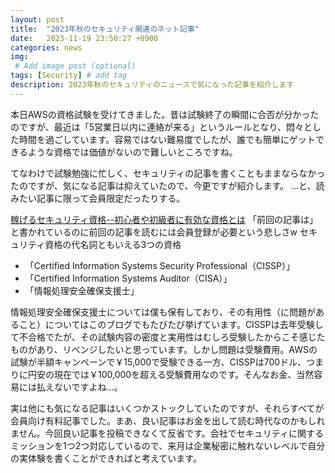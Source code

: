 ```yaml
---
layout: post
title:  "2023年秋のセキュリティ関連のネット記事"
date:   2023-11-19 23:50:27 +0900
categories: news
img: 
 # Add image post (optional)
tags: [Security] # add tag
description: 2023年秋のセキュリティのニュースで気になった記事を紹介します
---
```


本日AWSの資格試験を受けてきました。昔は試験終了の瞬間に合否が分かったのですが、最近は「5営業日以内に連絡が来る」というルールとなり、悶々とした時間を過ごしています。容易ではない難易度でしたが、誰でも簡単にゲットできるような資格では価値がないので難しいところですね。

てなわけで試験勉強に忙しく、セキュリティの記事を書くこともままならなかったのですが、気になる記事は抑えていたので、今更ですが紹介します。
…と、読みたい記事に限って会員限定だったりする。

[稼げるセキュリティ資格--初心者や初級者に有効な資格とは](https://japan.zdnet.com/article/35211138/3/)
「前回の記事は」と書かれているのに前回の記事を読むには会員登録が必要という悲しさw
セキュリティ資格の代名詞ともいえる3つの資格
- 「Certified Information Systems Security Professional（CISSP）」
- 「Certified Information Systems Auditor（CISA）」
- 「情報処理安全確保支援士」

情報処理安全確保支援士については僕も保有しており、その有用性（に問題があること）についてはこのブログでもたびたび挙げています。CISSPは去年受験して不合格でたが、その試験内容の密度と実用性はむしろ受験したからこそ感じたものがあり、リベンジしたいと思っています。しかし問題は受験費用。AWSの試験が半額キャンペーンで￥15,000で受験できる一方、CISSPは700ドル、つまりに円安の現在では￥100,000を超える受験費用なのです。そんなお金、当然容易には払えないですよね…。

実は他にも気になる記事はいくつかストックしていたのですが、それらすべてが会員向け有料記事でした。まあ、良い記事はお金を出して読む時代なのかもしれません。今回良い記事を投稿できなくて反省です。会社でセキュリティに関するミッションを1つ2つ対応しているので、来月は企業秘密に触れないレベルで自分の実体験を書くことができればと考えています。